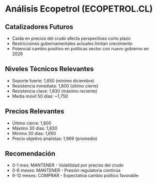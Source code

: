 # Análisis Ecopetrol (ECOPETROL.CL)

## Catalizadores Futuros

- Caída en precios del crudo afecta perspectivas corto plazo
- Restricciones gubernamentales actuales limitan crecimiento
- Potencial cambio positivo en políticas sector con nuevo gobierno en 2026

## Niveles Técnicos Relevantes

- Soporte fuerte: 1,650 (mínimo diciembre)
- Resistencia inmediata: 1,800 (último cierre)
- Resistencia clave: 1,830 (máximo reciente)
- Media móvil 50 días: ~1,750

## Precios Relevantes

- Último cierre: 1,800
- Máximo 30 días: 1,830
- Mínimo 30 días: 1,650
- Precio objetivo analistas: 1,969 (promedio)

## Recomendación

- 0-1 mes: MANTENER - Volatilidad por precios del crudo
- 0-6 meses: MANTENER - Presión regulatoria continúa
- 6-12 meses: COMPRAR - Expectativa cambio político favorable
